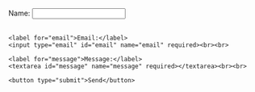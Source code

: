 <!DOCTYPE html>
<html lang="en">
<head>
  <meta charset="UTF-8">
  <meta name="viewport" content="width=device-width, initial-scale=1.0">
  <title>Contact Form</title>
</head>
<body>
  <form id="contact-form" method="POST">
    <label for="name">Name:</label>
    <input type="text" id="name" name="name" required><br><br>
    
    <label for="email">Email:</label>
    <input type="email" id="email" name="email" required><br><br>
    
    <label for="message">Message:</label>
    <textarea id="message" name="message" required></textarea><br><br>
    
    <button type="submit">Send</button>
  </form>
  <script src="form.js"></script>
</body>
</html>


